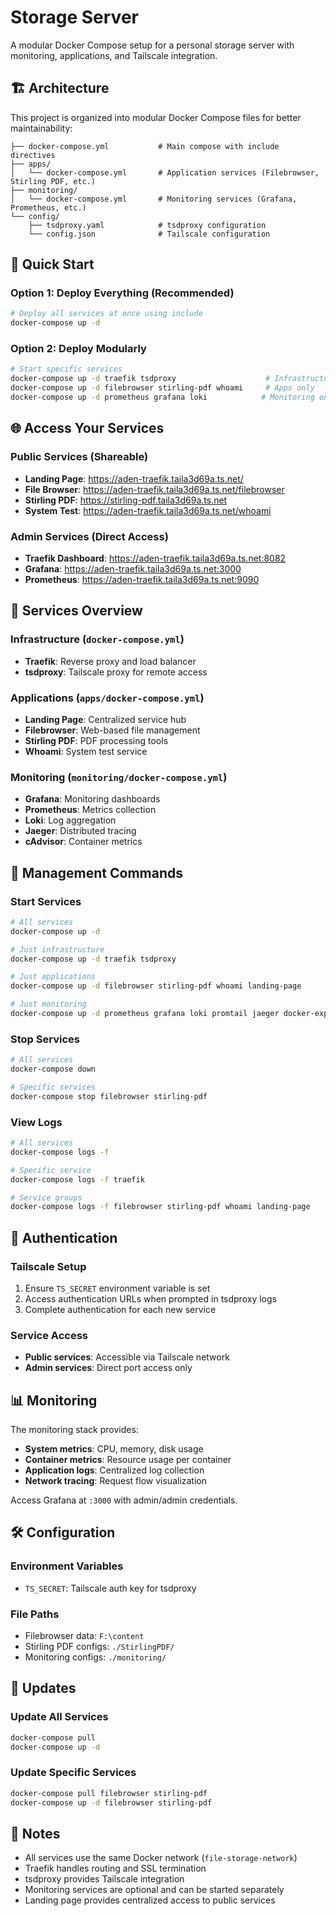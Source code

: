 # Storage Server

A modular Docker Compose setup for a personal storage server with monitoring, applications, and Tailscale integration.

## 🏗️ Architecture

This project is organized into modular Docker Compose files for better maintainability:

```
├── docker-compose.yml           # Main compose with include directives
├── apps/
│   └── docker-compose.yml       # Application services (Filebrowser, Stirling PDF, etc.)
├── monitoring/
│   └── docker-compose.yml       # Monitoring services (Grafana, Prometheus, etc.)
└── config/
    ├── tsdproxy.yaml            # tsdproxy configuration
    └── config.json              # Tailscale configuration
```

## 🚀 Quick Start

### Option 1: Deploy Everything (Recommended)
```bash
# Deploy all services at once using include
docker-compose up -d
```

### Option 2: Deploy Modularly
```bash
# Start specific services
docker-compose up -d traefik tsdproxy                    # Infrastructure only
docker-compose up -d filebrowser stirling-pdf whoami     # Apps only
docker-compose up -d prometheus grafana loki            # Monitoring only
```

## 🌐 Access Your Services

### Public Services (Shareable)
- **Landing Page**: https://aden-traefik.taila3d69a.ts.net/
- **File Browser**: https://aden-traefik.taila3d69a.ts.net/filebrowser
- **Stirling PDF**: https://stirling-pdf.taila3d69a.ts.net
- **System Test**: https://aden-traefik.taila3d69a.ts.net/whoami

### Admin Services (Direct Access)
- **Traefik Dashboard**: https://aden-traefik.taila3d69a.ts.net:8082
- **Grafana**: https://aden-traefik.taila3d69a.ts.net:3000
- **Prometheus**: https://aden-traefik.taila3d69a.ts.net:9090

## 📁 Services Overview

### Infrastructure (`docker-compose.yml`)
- **Traefik**: Reverse proxy and load balancer
- **tsdproxy**: Tailscale proxy for remote access

### Applications (`apps/docker-compose.yml`)
- **Landing Page**: Centralized service hub
- **Filebrowser**: Web-based file management
- **Stirling PDF**: PDF processing tools
- **Whoami**: System test service

### Monitoring (`monitoring/docker-compose.yml`)
- **Grafana**: Monitoring dashboards
- **Prometheus**: Metrics collection
- **Loki**: Log aggregation
- **Jaeger**: Distributed tracing
- **cAdvisor**: Container metrics

## 🔧 Management Commands

### Start Services
```bash
# All services
docker-compose up -d

# Just infrastructure
docker-compose up -d traefik tsdproxy

# Just applications
docker-compose up -d filebrowser stirling-pdf whoami landing-page

# Just monitoring
docker-compose up -d prometheus grafana loki promtail jaeger docker-exporter
```

### Stop Services
```bash
# All services
docker-compose down

# Specific services
docker-compose stop filebrowser stirling-pdf
```

### View Logs
```bash
# All services
docker-compose logs -f

# Specific service
docker-compose logs -f traefik

# Service groups
docker-compose logs -f filebrowser stirling-pdf whoami landing-page
```

## 🔐 Authentication

### Tailscale Setup
1. Ensure `TS_SECRET` environment variable is set
2. Access authentication URLs when prompted in tsdproxy logs
3. Complete authentication for each new service

### Service Access
- **Public services**: Accessible via Tailscale network
- **Admin services**: Direct port access only

## 📊 Monitoring

The monitoring stack provides:
- **System metrics**: CPU, memory, disk usage
- **Container metrics**: Resource usage per container
- **Application logs**: Centralized log collection
- **Network tracing**: Request flow visualization

Access Grafana at `:3000` with admin/admin credentials.

## 🛠️ Configuration

### Environment Variables
- `TS_SECRET`: Tailscale auth key for tsdproxy

### File Paths
- Filebrowser data: `F:\content`
- Stirling PDF configs: `./StirlingPDF/`
- Monitoring configs: `./monitoring/`

## 🔄 Updates

### Update All Services
```bash
docker-compose pull
docker-compose up -d
```

### Update Specific Services
```bash
docker-compose pull filebrowser stirling-pdf
docker-compose up -d filebrowser stirling-pdf
```

## 📝 Notes

- All services use the same Docker network (`file-storage-network`)
- Traefik handles routing and SSL termination
- tsdproxy provides Tailscale integration
- Monitoring services are optional and can be started separately
- Landing page provides centralized access to public services